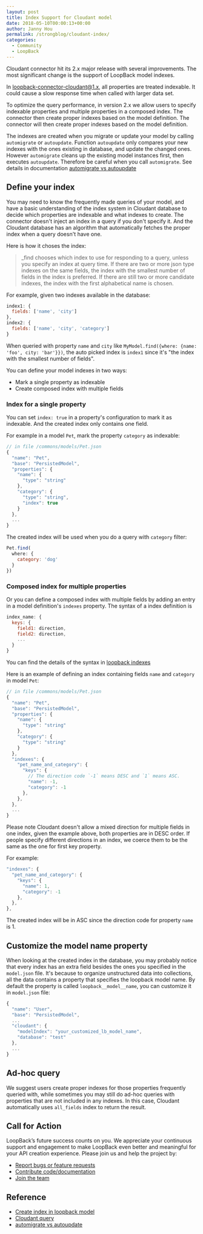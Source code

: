 ```yaml
---
layout: post
title: Index Support for Cloudant model
date: 2018-05-10T00:00:13+00:00
author: Janny Hou
permalink: /strongblog/cloudant-index/
categories:
  - Community
  - LoopBack
---
```


Cloudant connector hit its 2.x major release with several improvements. The most significant change is the support of LoopBack model indexes.

In loopback-connector-cloudant@1.x, all properties are treated indexable. It could cause a slow response time when called with larger data set.

To optimize the query performance, in version 2.x we allow users to specify indexable properties and multiple properties in a composed index. The connector then create proper indexes based on the model definition. The connector will then create proper indexes based on the model definition.

<!--more-->

The indexes are created when you migrate or update your model by calling `automigrate` or `autoupdate`. Function `autoupdate` only compares your new indexes with the ones existing in database, and update the changed ones. However `automigrate` cleans up the existing model instances first, then executes `autoupdate`. Therefore be careful when you call `automigrate`. See details in documentation [automigrate vs autoupdate](https://github.com/strongloop/loopback-connector-cloudant#migration)

## Define your index

You may need to know the frequently made queries of your model, and have a basic understanding of the index system in Cloudant database to decide which properties are indexable and what indexes to create. The connector doesn't inject an index in a query if you don't specify it. And the Cloudant database has an algorithm that automatically fetches the proper index when a query doesn't have one. 

Here is how it choses the index:
> _find chooses which index to use for responding to a query, unless you specify an index at query time.
If there are two or more json type indexes on the same fields, the index with the smallest number of fields in the index is preferred. If there are still two or more candidate indexes, the index with the first alphabetical name is chosen.

For example, given two indexes available in the database:

```js
index1: {
  fields: ['name', 'city']
},
index2: {
  fields: ['name', 'city', 'category']
}
```

When queried with property `name` and `city` like `MyModel.find({where: {name: 'foo', city: 'bar'}})`, the auto picked index is `index1` since it's "the index with the smallest number of fields".

You can define your model indexes in two ways:

- Mark a single property as indexable
- Create composed index with multiple fields

### Index for a single property

You can set `index: true` in a property's configuration to mark it as indexable. And the created index only contains one field.

For example in a model `Pet`, mark the property `category` as indexable:

```js
// in file /commons/models/Pet.json 
{
  "name": "Pet",
  "base": "PersistedModel",
  "properties": {
    "name": {
      "type": "string"
    },
    "category": {
      "type": "string",
      "index": true
    }
  },
  ...
}
```

The created index will be used when you do a query with `category` filter:

```js
Pet.find(
  where: {
    category: 'dog'
  }
})
```

### Composed index for multiple properties

Or you can define a composed index with multiple fields by adding an entry in a model definition's `indexes` property. The syntax of a index definition is

```js
index_name: {
  keys: {
    field1: direction,
    field2: direction,
    ...
  }
}
```
You can find the details of the syntax in [loopback indexes](https://loopback.io/doc/en/lb3/Model-definition-JSON-file.html#indexes)

Here is an example of defining an index containing fields `name` and `category` in model `Pet`:

```js
// in file /commons/models/Pet.json 
{
  "name": "Pet",
  "base": "PersistedModel",
  "properties": {
    "name": {
      "type": "string"
    },
    "category": {
      "type": "string"
    }
  },
  "indexes": {
    "pet_name_and_category": {
      "keys": {
        // The direction code `-1` means DESC and `1` means ASC. 
        "name": -1,
        "category": -1
      },
    },
  },
  ...
}
```

Please note Cloudant doesn't allow a mixed direction for multiple fields in one index, given the example above, both properties are in DESC order. If people specify different directions in an index, we coerce them to be the same as the one for first key property.

For example:

```js
"indexes": {
  "pet_name_and_category": {
    "keys": {
      "name": 1,
      "category": -1
    },
  },
},
```

The created index will be in ASC since the direction code for property `name` is 1.

## Customize the model name property

When looking at the created index in the database, you may probably notice that every index has an extra field besides the ones you specified in the `model.json` file. It's because to organize unstructured data into collections, all the data contains a property that specifies the loopback model name. By default the property is called `loopback__model__name`, you can customize it in `model.json` file:

```js
{
  "name": "User",
  "base": "PersistedModel",
  ...
  "cloudant": {
    "modelIndex": "your_customized_lb_model_name",
    "database": "test"
  },
  ...
}
```

## Ad-hoc query

We suggest users create proper indexes for those properties frequently queried with, while sometimes you may still do ad-hoc queries with properties that are not included in any indexes. In this case, Cloudant automatically uses `all_fields` index to return the result.

## Call for Action

LoopBack’s future success counts on you. We appreciate your continuous support and engagement to make LoopBack even better and meaningful for your API creation experience. Please join us and help the project by:

* [Report bugs or feature requests](https://github.com/strongloop/loopback-next/issues)
* [Contribute code/documentation](https://github.com/strongloop/loopback-next/blob/master/docs/CONTRIBUTING.md)
* [Join the team](https://github.com/strongloop/loopback-next/issues/110)

[dp1]: https://strongloop.com/strongblog/loopback-4-developer-preview-release
[logo]: https://strongloop.com/strongblog/thanks-loopback-4-logo/
[boot-git]: https://github.com/strongloop/loopback-next/tree/master/packages/boot
[boot-blog]: https://strongloop.com/strongblog/introducing-boot-for-loopback-4
[oas]: https://github.com/OAI/OpenAPI-Specification
[swagger-to-oas3]: https://strongloop.com/strongblog/upgrade-from-swagger-to-openapi-3/
[controller-blog]: https://strongloop.com/strongblog/generate-controllers-loopback-4-cli/
[cli-doc]: http://loopback.io/doc/en/lb4/Command-line-interface.html
[todo]: http://loopback.io/doc/en/lb4/todo-tutorial.html
[metadata]: https://github.com/strongloop/loopback-next/blob/master/packages/metadata
[di-blog]: https://strongloop.com/strongblog/loopback-4-track-down-dependency-injections/
[node6-blog]: https://strongloop.com/strongblog/loopback-4-dropping-node6
[docs-blog]: https://strongloop.com/strongblog/march-2018-milestone/
[0.x.y]: https://github.com/strongloop/loopback-next/issues/954
[json-schema-blog]: https://strongloop.com/strongblog/loopback-4-json-schema-generation
[plan]: https://github.com/strongloop/loopback-next/wiki/Upcoming-Releases

## Reference

- [Create index in loopback model](https://loopback.io/doc/en/lb3/Model-definition-JSON-file.html#indexes)
- [Cloudant query](https://console.bluemix.net/docs/services/Cloudant/api/cloudant_query.html#query)
- [automigrate vs autoupdate](https://github.com/strongloop/loopback-connector-cloudant#migration)
